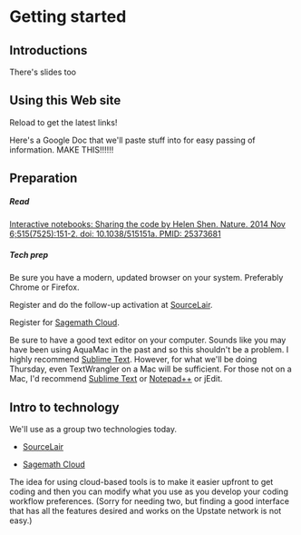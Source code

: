 Getting started
===============


Introductions
-------------
There's slides too

Using this Web site
-------------------

Reload to get the latest links!

Here's a Google Doc that we'll paste stuff into for easy passing of information.
MAKE THIS!!!!!!

<a name="prep"></a>

Preparation
------------

##### Read

[Interactive notebooks: Sharing the code by Helen Shen. Nature. 2014 Nov 6;515(7525):151-2. doi: 10.1038/515151a. PMID: 25373681](http://www.nature.com/news/interactive-notebooks-sharing-the-code-1.16261)


##### Tech prep

Be sure you have a modern, updated browser on your system. Preferably Chrome or Firefox.

Register and do the follow-up activation at [SourceLair](https://www.sourcelair.com/).

Register for [Sagemath Cloud](https://cloud.sagemath.com).

Be sure to have a good text editor on your computer.
Sounds like you may have been using AquaMac in the past and so this shouldn't be a problem. I highly recommend [Sublime Text](http://www.sublimetext.com/). However, for what we'll be doing Thursday, even TextWrangler on a Mac will be sufficient. For those not on a Mac, I'd recommend [Sublime Text](http://www.sublimetext.com/) or [Notepad++](http://notepad-plus-plus.org/) or jEdit.


<a name="the_tech"></a>

Intro to technology
-------------------

We'll use as a group two technologies today.

- [SourceLair](https://www.sourcelair.com/)

- [Sagemath Cloud](https://cloud.sagemath.com)

 The idea for using cloud-based tools is to make it easier upfront to get coding and then you can modify what you use as you develop your coding workflow preferences. (Sorry for needing two, but finding a good interface that has all the features desired and works on the Upstate network is not easy.)



